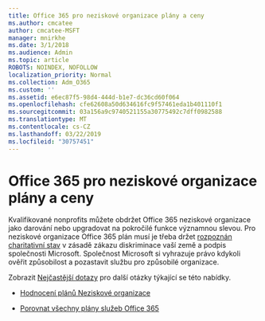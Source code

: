 ```yaml
---
title: Office 365 pro neziskové organizace plány a ceny
ms.author: cmcatee
author: cmcatee-MSFT
manager: mnirkhe
ms.date: 3/1/2018
ms.audience: Admin
ms.topic: article
ROBOTS: NOINDEX, NOFOLLOW
localization_priority: Normal
ms.collection: Adm_O365
ms.custom: ''
ms.assetid: e6ec87f5-98d4-444d-b1e7-dc36cd60f064
ms.openlocfilehash: cfe62608a50d634616fc9f57461eda1b401110f1
ms.sourcegitcommit: 03a156a9c9740521155a30775492c7dff0982588
ms.translationtype: MT
ms.contentlocale: cs-CZ
ms.lasthandoff: 03/22/2019
ms.locfileid: "30757451"
---
```

# <a name="office-365-for-nonprofit-plans-and-pricing"></a>Office 365 pro neziskové organizace plány a ceny

Kvalifikované nonprofits můžete obdržet Office 365 neziskové organizace jako darování nebo upgradovat na pokročilé funkce významnou slevou. Pro neziskové organizace Office 365 plán musí je třeba držet [rozpoznán charitativní stav](https://go.microsoft.com/fwlink/p/?LinkID=330253) v zásadě zákazu diskriminace vaší země a podpis společnosti Microsoft. Společnost Microsoft si vyhrazuje právo kdykoli ověřit způsobilost a pozastavit službu pro způsobilé organizace. 
  
Zobrazit [Nejčastější dotazy](https://products.office.com/nonprofit/office-365-nonprofit) pro další otázky týkající se této nabídky. 
  
- [Hodnocení plánů Neziskové organizace](https://products.office.com/nonprofit/office-365-nonprofit-plans-and-pricing?tab=1)
    
- [Porovnat všechny plány služeb Office 365](https://products.office.com/business/compare-more-office-365-for-business-plans)
    

